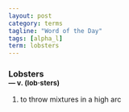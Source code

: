 ```yaml
---
layout: post
category: terms
tagline: "Word of the Day"
tags: [alpha_l]
term: lobsters
---
```


<h3>Lobsters<br/> <small>&mdash; v. (lob<span>&middot;</span>sters)</small></h3>
<p><ol><li>to throw mixtures in a high arc</li>
</ol></p>
